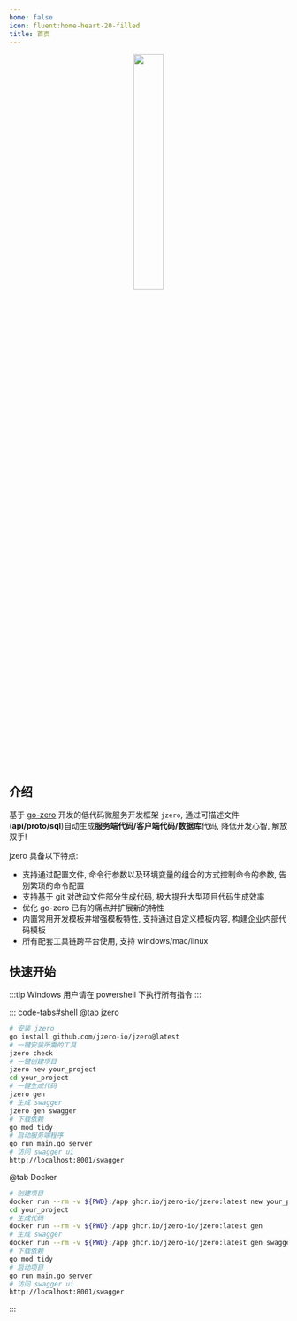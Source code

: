 ```yaml
---
home: false
icon: fluent:home-heart-20-filled
title: 首页
---
```


<div style="text-align: center;">
  <img src="https://oss.jaronnie.com/jzero.jpg" style="width: 33%;" alt=""/>
</div>

## 介绍

基于 [go-zero](https://go-zero.dev) 开发的低代码微服务开发框架 `jzero`, 通过可描述文件(**api/proto/sql**)自动生成**服务端代码/客户端代码/数据库**代码, 降低开发心智, 解放双手!



jzero 具备以下特点:

* 支持通过配置文件, 命令行参数以及环境变量的组合的方式控制命令的参数, 告别繁琐的命令配置
* 支持基于 git 对改动文件部分生成代码, 极大提升大型项目代码生成效率
* 优化 go-zero 已有的痛点并扩展新的特性
* 内置常用开发模板并增强模板特性, 支持通过自定义模板内容, 构建企业内部代码模板
* 所有配套工具链跨平台使用, 支持 windows/mac/linux

## 快速开始

:::tip Windows 用户请在 powershell 下执行所有指令
:::

::: code-tabs#shell
@tab jzero

```bash
# 安装 jzero
go install github.com/jzero-io/jzero@latest
# 一键安装所需的工具
jzero check
# 一键创建项目
jzero new your_project
cd your_project
# 一键生成代码
jzero gen
# 生成 swagger
jzero gen swagger
# 下载依赖
go mod tidy
# 启动服务端程序
go run main.go server
# 访问 swagger ui
http://localhost:8001/swagger
```

@tab Docker

```bash
# 创建项目
docker run --rm -v ${PWD}:/app ghcr.io/jzero-io/jzero:latest new your_project
cd your_project 
# 生成代码
docker run --rm -v ${PWD}:/app ghcr.io/jzero-io/jzero:latest gen
# 生成 swagger
docker run --rm -v ${PWD}:/app ghcr.io/jzero-io/jzero:latest gen swagger
# 下载依赖
go mod tidy
# 启动项目
go run main.go server
# 访问 swagger ui
http://localhost:8001/swagger
```
:::



